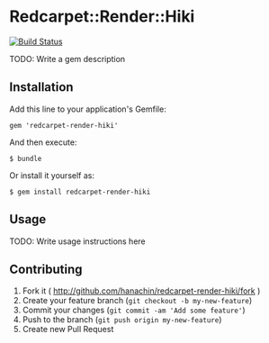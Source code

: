# Redcarpet::Render::Hiki
[![Build Status](https://travis-ci.org/hanachin/redcarpet-render-hiki.svg)](https://travis-ci.org/hanachin/redcarpet-render-hiki)

TODO: Write a gem description

## Installation

Add this line to your application's Gemfile:

    gem 'redcarpet-render-hiki'

And then execute:

    $ bundle

Or install it yourself as:

    $ gem install redcarpet-render-hiki

## Usage

TODO: Write usage instructions here

## Contributing

1. Fork it ( http://github.com/hanachin/redcarpet-render-hiki/fork )
2. Create your feature branch (`git checkout -b my-new-feature`)
3. Commit your changes (`git commit -am 'Add some feature'`)
4. Push to the branch (`git push origin my-new-feature`)
5. Create new Pull Request
